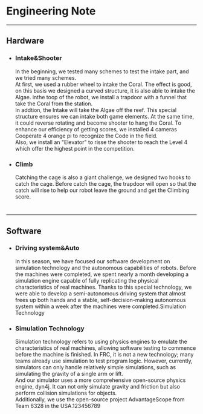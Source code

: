 # Engineering Note
---
## Hardware

+ ### Intake&Shooter

    In the beginning, we tested many schemes to test the intake part, and we tried many schemes. <br> At first, we used a rubber wheel to intake the Coral. The effect is good, on this basis we designed a curved structure, it is also able to intake the Algae. inthe toop of the  robot, we install a trapdoor with a funnel that take the Coral from the station. <br> In addtion, the Intake will take the Algae off the reef. This special structure ensures we can intake both game elements. At the same time, it could reverse rotating and become shooter to hang the Coral. To enhance our efficiency of getting scores, we installed 4 cameras Cooperate 4 orange pi to recognize the Code in the field. <br> Also, we install an "Elevator" to risse the shooter to reach the Level 4 which offer the highest point in the competition. 



+ ### Climb
    Catching the cage is also a giant challenge, we designed two hooks to catch the cage. Before catch the cage, the trapdoor will open so that the catch will rise to help our robot leave the ground and get the Climbing score.  


#

---
## Software

+ ### Driving system&Auto
    In this season, we have focused our software development on simulation technology and the autonomous capabilities of robots. Before the machines were completed, we spent nearly a month developing a simulation engine capable of fully replicating the physical characteristics of real machines. Thanks to this special technology, we were able to develop a semi-autonomous driving system that almost frees up both hands and a stable, self-decision-making autonomous system within a week after the machines were completed.Simulation Technology



+ ### Simulation Technology
    Simulation technology refers to using physics engines to emulate the characteristics of real machines, allowing software testing to commence before the machine is finished. In FRC, it is not a new technology; many teams already use simulation to test program logic. However, currently, simulators can only handle relatively simple simulations, such as simulating the gravity of a single arm or lift. <br> And our simulator uses a more comprehensive open-source physics engine, dyn4j. It can not only simulate gravity and friction but also perform collision simulations for objects. <br> Additionally, we use the open-source project AdvantageScope from Team 6328 in the USA.123456789